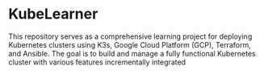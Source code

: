 # KubeLearner
This repository serves as a comprehensive learning project for deploying Kubernetes clusters using K3s, Google Cloud Platform (GCP), Terraform, and Ansible. The goal is to build and manage a fully functional Kubernetes cluster with various features incrementally integrated

